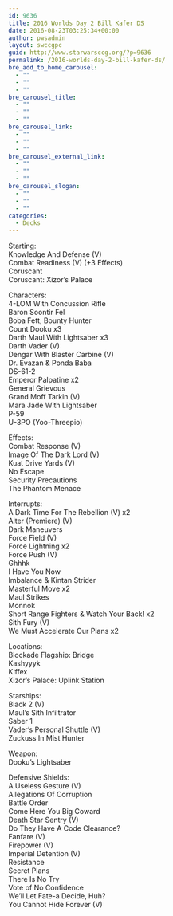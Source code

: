 ```yaml
---
id: 9636
title: 2016 Worlds Day 2 Bill Kafer DS
date: 2016-08-23T03:25:34+00:00
author: pwsadmin
layout: swccgpc
guid: http://www.starwarsccg.org/?p=9636
permalink: /2016-worlds-day-2-bill-kafer-ds/
bre_add_to_home_carousel:
  - ""
  - ""
  - ""
bre_carousel_title:
  - ""
  - ""
  - ""
bre_carousel_link:
  - ""
  - ""
  - ""
bre_carousel_external_link:
  - ""
  - ""
  - ""
bre_carousel_slogan:
  - ""
  - ""
  - ""
categories:
  - Decks
---
```

Starting:  
Knowledge And Defense (V)  
Combat Readiness (V) (+3 Effects)  
Coruscant  
Coruscant: Xizor&#8217;s Palace

Characters:  
4-LOM With Concussion Rifle  
Baron Soontir Fel  
Boba Fett, Bounty Hunter  
Count Dooku x3  
Darth Maul With Lightsaber x3  
Darth Vader (V)  
Dengar With Blaster Carbine (V)  
Dr. Evazan & Ponda Baba  
DS-61-2  
Emperor Palpatine x2  
General Grievous  
Grand Moff Tarkin (V)  
Mara Jade With Lightsaber  
P-59  
U-3PO (Yoo-Threepio)

Effects:  
Combat Response (V)  
Image Of The Dark Lord (V)  
Kuat Drive Yards (V)  
No Escape  
Security Precautions  
The Phantom Menace

Interrupts:  
A Dark Time For The Rebellion (V) x2  
Alter (Premiere) (V)  
Dark Maneuvers  
Force Field (V)  
Force Lightning x2  
Force Push (V)  
Ghhhk  
I Have You Now  
Imbalance & Kintan Strider  
Masterful Move x2  
Maul Strikes  
Monnok  
Short Range Fighters & Watch Your Back! x2  
Sith Fury (V)  
We Must Accelerate Our Plans x2

Locations:  
Blockade Flagship: Bridge  
Kashyyyk  
Kiffex  
Xizor&#8217;s Palace: Uplink Station

Starships:  
Black 2 (V)  
Maul&#8217;s Sith Infiltrator  
Saber 1  
Vader&#8217;s Personal Shuttle (V)  
Zuckuss In Mist Hunter

Weapon:  
Dooku&#8217;s Lightsaber

Defensive Shields:  
A Useless Gesture (V)  
Allegations Of Corruption  
Battle Order  
Come Here You Big Coward  
Death Star Sentry (V)  
Do They Have A Code Clearance?  
Fanfare (V)  
Firepower (V)  
Imperial Detention (V)  
Resistance  
Secret Plans  
There Is No Try  
Vote of No Confidence  
We&#8217;ll Let Fate-a Decide, Huh?  
You Cannot Hide Forever (V)